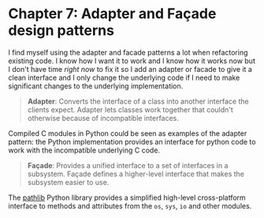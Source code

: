 # Chapter 7: Adapter and Façade design patterns

I find myself using the adapter and facade patterns a lot when refactoring existing code. I know how I want it to work and I know how it works now but I don't have time _right now_ to fix it so I add an adapter or facade to give it a clean interface and I only change the underlying code if I need to make significant changes to the underlying implementation.

> **Adapter**: Converts the interface of a class into another interface the clients expect. Adapter lets classes work together that couldn't otherwise because of incompatible interfaces.

Compiled C modules in Python could be seen as examples of the adapter pattern: the Python implementation provides an interface for python code to work with the incompatible underlying C code.

> **Façade**: Provides a unified interface to a set of interfaces in a subsystem.  Façade defines a higher-level interface that makes the subsystem easier to use.

The [pathlib](https://github.com/python/cpython/blob/main/Lib/pathlib.py) Python library provides a simplified high-level cross-platform interface to methods and attributes from the `os`, `sys`, `io` and other modules.
 
